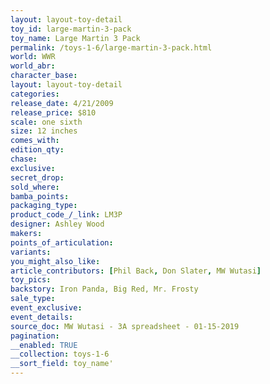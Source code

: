 ```yaml
---
layout: layout-toy-detail 
toy_id: large-martin-3-pack
toy_name: Large Martin 3 Pack
permalink: /toys-1-6/large-martin-3-pack.html
world: WWR
world_abr: 
character_base: 
layout: layout-toy-detail
categories: 
release_date: 4/21/2009
release_price: $810 
scale: one sixth
size: 12 inches
comes_with: 
edition_qty: 
chase: 
exclusive: 
secret_drop: 
sold_where: 
bamba_points: 
packaging_type: 
product_code_/_link: LM3P
designer: Ashley Wood
makers: 
points_of_articulation: 
variants: 
you_might_also_like: 
article_contributors: [Phil Back, Don Slater, MW Wutasi]
toy_pics: 
backstory: Iron Panda, Big Red, Mr. Frosty
sale_type: 
event_exclusive: 
event_details: 
source_doc: MW Wutasi - 3A spreadsheet - 01-15-2019
pagination: 
__enabled: TRUE
__collection: toys-1-6
__sort_field: toy_name'
---
```

